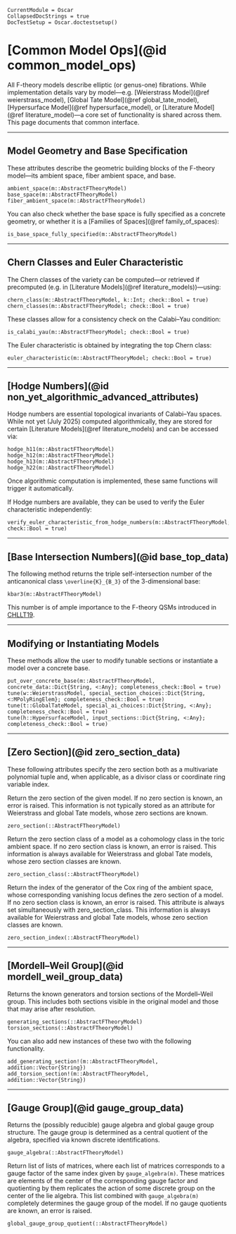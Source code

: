 ```@meta
CurrentModule = Oscar
CollapsedDocStrings = true
DocTestSetup = Oscar.doctestsetup()
```

# [Common Model Ops](@id common_model_ops)

All F-theory models describe elliptic (or genus-one) fibrations. While implementation details vary by
model—e.g. [Weierstrass Model](@ref weierstrass_model), [Global Tate Model](@ref global_tate_model),
[Hypersurface Model](@ref hypersurface_model), or [Literature Model](@ref literature_model)—a core set
of functionality is shared across them. This page documents that common interface.

---

## Model Geometry and Base Specification

These attributes describe the geometric building blocks of the F-theory model—its ambient space, fiber
ambient space, and base.

```@docs
ambient_space(m::AbstractFTheoryModel)
base_space(m::AbstractFTheoryModel)
fiber_ambient_space(m::AbstractFTheoryModel)
```

You can also check whether the base space is fully specified as a concrete geometry, or whether it is
a [Families of Spaces](@ref family_of_spaces):

```@docs
is_base_space_fully_specified(m::AbstractFTheoryModel)
```

---

## Chern Classes and Euler Characteristic

The Chern classes of the variety can be computed—or retrieved if precomputed (e.g. in
[Literature Models](@ref literature_models))—using:

```@docs
chern_class(m::AbstractFTheoryModel, k::Int; check::Bool = true)
chern_classes(m::AbstractFTheoryModel; check::Bool = true)
```

These classes allow for a consistency check on the Calabi–Yau condition:

```@docs
is_calabi_yau(m::AbstractFTheoryModel; check::Bool = true)
```

The Euler characteristic is obtained by integrating the top Chern class:

```@docs
euler_characteristic(m::AbstractFTheoryModel; check::Bool = true)
```

---

## [Hodge Numbers](@id non_yet_algorithmic_advanced_attributes)

Hodge numbers are essential topological invariants of Calabi–Yau spaces. While not yet (July 2025)
computed algorithmically, they are stored for certain [Literature Models](@ref literature_models)
and can be accessed via:

```@docs
hodge_h11(m::AbstractFTheoryModel)
hodge_h12(m::AbstractFTheoryModel)
hodge_h13(m::AbstractFTheoryModel)
hodge_h22(m::AbstractFTheoryModel)
```

Once algorithmic computation is implemented, these same functions will trigger it automatically.

If Hodge numbers are available, they can be used to verify the Euler characteristic independently:

```@docs
verify_euler_characteristic_from_hodge_numbers(m::AbstractFTheoryModel; check::Bool = true)
```

---

## [Base Intersection Numbers](@id base_top_data)

The following method returns the triple self-intersection number of the anticanonical class
``\overline{K}_{B_3}`` of the 3-dimensional base:

```@docs
kbar3(m::AbstractFTheoryModel)
```

This number is of ample importance to the F-theory QSMs introduced in [CHLLT19](@cite).

---

## Modifying or Instantiating Models

These methods allow the user to modify tunable sections or instantiate a model over a concrete base.

```@docs
put_over_concrete_base(m::AbstractFTheoryModel, concrete_data::Dict{String, <:Any}; completeness_check::Bool = true)
tune(w::WeierstrassModel, special_section_choices::Dict{String, <:MPolyRingElem}; completeness_check::Bool = true)
tune(t::GlobalTateModel, special_ai_choices::Dict{String, <:Any}; completeness_check::Bool = true)
tune(h::HypersurfaceModel, input_sections::Dict{String, <:Any}; completeness_check::Bool = true)
```

---

## [Zero Section](@id zero_section_data)

These following attributes specify the zero section both as a multivariate polynomial tuple and, when
applicable, as a divisor class or coordinate ring variable index.

Return the zero section of the given model. If no zero section is known, an error is raised. This information
is not typically stored as an attribute for Weierstrass and global Tate models, whose zero sections are known.

```@docs
zero_section(::AbstractFTheoryModel)
```

Return the zero section class of a model as a cohomology class in the toric ambient space. If no zero section
class is known, an error is raised. This information is always available for Weierstrass and global Tate models,
whose zero section classes are known.

```@docs
zero_section_class(::AbstractFTheoryModel)
```

Return the index of the generator of the Cox ring of the ambient space, whose corresponding vanishing locus defines
the zero section of a model. If no zero section class is known, an error is raised. This attribute is always set
simultaneously with zero_section_class. This information is always available for Weierstrass and global Tate models,
whose zero section classes are known.

```@docs
zero_section_index(::AbstractFTheoryModel)
```

---

## [Mordell–Weil Group](@id mordell_weil_group_data)

Returns the known generators and torsion sections of the Mordell–Weil group. This includes both sections
visible in the original model and those that may arise after resolution.

```@docs
generating_sections(::AbstractFTheoryModel)
torsion_sections(::AbstractFTheoryModel)
```

You can also add new instances of these two with the following functionality.
```@docs
add_generating_section!(m::AbstractFTheoryModel, addition::Vector{String})
add_torsion_section!(m::AbstractFTheoryModel, addition::Vector{String})
```

---

## [Gauge Group](@id gauge_group_data)

Returns the (possibly reducible) gauge algebra and global gauge group structure. The gauge group is
determined as a central quotient of the algebra, specified via known discrete identifications.

```@docs
gauge_algebra(::AbstractFTheoryModel)
```

Return list of lists of matrices, where each list of matrices corresponds to a gauge factor of the same
index given by `gauge_algebra(m)`. These matrices are elements of the center of the corresponding gauge factor
and quotienting by them replicates the action of some discrete group on the center of the lie algebra. This
list combined with `gauge_algebra(m)` completely determines the gauge group of the model. If no gauge quotients
are known, an error is raised.

```@docs
global_gauge_group_quotient(::AbstractFTheoryModel)
```
